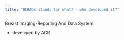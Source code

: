 ```yaml
---
title: "BIRADS stands for what? - who developed it?"
---
```

Breast Imaging-Reporting And Data System
- developed by ACR

